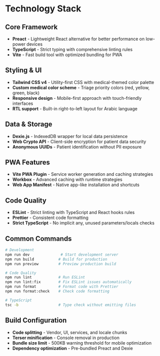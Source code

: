 # Technology Stack

## Core Framework
- **Preact** - Lightweight React alternative for better performance on low-power devices
- **TypeScript** - Strict typing with comprehensive linting rules
- **Vite** - Fast build tool with optimized bundling for PWA

## Styling & UI
- **Tailwind CSS v4** - Utility-first CSS with medical-themed color palette
- **Custom medical color scheme** - Triage priority colors (red, yellow, green, black)
- **Responsive design** - Mobile-first approach with touch-friendly interfaces
- **RTL support** - Built-in right-to-left layout for Arabic language

## Data & Storage
- **Dexie.js** - IndexedDB wrapper for local data persistence
- **Web Crypto API** - Client-side encryption for patient data security
- **Anonymous UUIDs** - Patient identification without PII exposure

## PWA Features
- **Vite PWA Plugin** - Service worker generation and caching strategies
- **Workbox** - Advanced caching with runtime strategies
- **Web App Manifest** - Native app-like installation and shortcuts

## Code Quality
- **ESLint** - Strict linting with TypeScript and React hooks rules
- **Prettier** - Consistent code formatting
- **Strict TypeScript** - No implicit any, unused parameters/locals checks

## Common Commands

```bash
# Development
npm run dev              # Start development server
npm run build           # Build for production
npm run preview         # Preview production build

# Code Quality
npm run lint            # Run ESLint
npm run lint:fix        # Fix ESLint issues automatically
npm run format          # Format code with Prettier
npm run format:check    # Check code formatting

# TypeScript
tsc -b                  # Type check without emitting files
```

## Build Configuration
- **Code splitting** - Vendor, UI, services, and locale chunks
- **Terser minification** - Console removal in production
- **Bundle size limit** - 500KB warning threshold for mobile optimization
- **Dependency optimization** - Pre-bundled Preact and Dexie